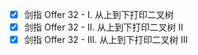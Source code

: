 * [x] 剑指 Offer 32 - I. 从上到下打印二叉树
* [x] 剑指 Offer 32 - II. 从上到下打印二叉树 II
* [x] 剑指 Offer 32 - III. 从上到下打印二叉树 III
